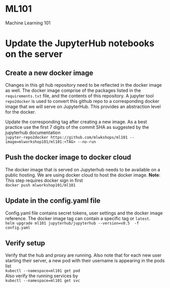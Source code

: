 # ML101
Machine Learning 101

# Update the JupyterHub notebooks on the server

## Create a new docker image
Changes in this git hub repository need to be reflected in the docker image as well. The docker image comprise of the packages listed in the `requirements.txt` file, and the contents of this repository. A jupyter tool `repo2docker` is used to convert this github repo to a corresponding docker image that we will serve on JupyterHub. This provides an abstraction level for the docker.<br>

Update the corresponding tag after creating a new image. As a best practice use the first 7 digits of the commit SHA as suggested by the jupyterhub documentation<br>
```jupyter-repo2docker https://github.com/mlwkshops/ml101 --image=mlworkshop101/ml101:<TAG> --no-run```
  
## Push the docker image to docker cloud
The docker image that is served on Jupyterhub needs to be available on a public hosting. We are using docker cloud to host the docker image.
**Note**: This step requires docker sign in first<br>
```docker push mlworkshop101/ml101```

## Update in the config.yaml file 
Config.yaml file contains secret tokens, user settings and the docker image reference. The docker image tag can contain a specific tag or `latest`.<br>
```helm upgrade ml101 jupyterhub/jupyterhub --version=v0.5  -f config.yaml```

## Verify setup
Verify that the hub and proxy are running. Also note that for each new user starting their server, a new pod with their username is appearing in the pods list<br>
```kubectl --namespace=ml101 get pod```
<br>
Also verify the running services by<br>
```kubectl --namespace=ml101 get svc```
